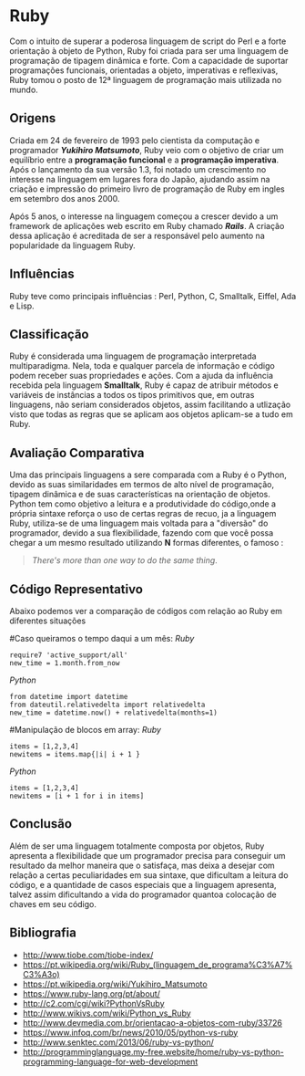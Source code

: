 # Ruby
  Com o intuito de superar a poderosa linguagem de script do Perl e a forte orientação à objeto de Python, Ruby foi criada para ser uma linguagem de programação de tipagem dinâmica e forte. Com a capacidade de suportar programações funcionais, orientadas a objeto, imperativas e reflexivas, Ruby tomou o posto de 12ª linguagem de programação mais utilizada no mundo.

## Origens
  Criada em 24 de fevereiro de 1993 pelo cientista da computação e programador **_Yukihiro Matsumoto_**, Ruby veio com o objetivo de criar  um equilíbrio entre a **programação funcional** e a **programação imperativa**. Após o lançamento da sua versão 1.3, foi notado um crescimento no interesse na linguagem em lugares fora do Japão, ajudando assim na criação e impressão do primeiro livro de programação de Ruby em ingles em setembro dos anos 2000.
  
  Após 5 anos, o interesse na linguagem começou a crescer devido a um framework de aplicações web escrito em Ruby chamado **_Rails_**. A criação dessa aplicação é acreditada de ser a responsável pelo aumento na popularidade da linguagem Ruby.

## Influências
  Ruby teve como principais influências : Perl, Python, C, Smalltalk, Eiffel, Ada e Lisp.

## Classificação
  Ruby é considerada uma linguagem de programação interpretada multiparadigma. Nela, toda e qualquer parcela de informação e código podem receber suas propriedades e ações. Com a ajuda da influência recebida pela linguagem **Smalltalk**, Ruby é capaz de atribuir métodos e variáveis de instâncias a todos os tipos primitivos que, em outras linguagens, não seriam considerados objetos, assim facilitando a utlização visto que todas as regras que se aplicam aos objetos aplicam-se a tudo em Ruby.
  
## Avaliação Comparativa
  Uma das principais linguagens a sere comparada com a Ruby é o Python, devido as suas similaridades em termos de alto nível de programação, tipagem dinâmica e de suas características na orientação de objetos. Python tem como objetivo a leitura e a produtividade do código,onde a própria sintaxe reforça o uso de certas regras de recuo, ja a linguagem Ruby, utiliza-se de uma linguagem mais voltada para a "diversão" do programador, devido a sua flexibilidade, fazendo com que você possa chegar a um mesmo resultado utilizando **N** formas diferentes, o famoso : 
  > _There's more than one way to do the same thing_.
  
## Código Representativo
  Abaixo podemos ver a comparação de códigos com relação ao Ruby em diferentes situações
  
  #Caso queiramos o tempo daqui a um mês:
   _Ruby_
   
  ```
  require7 'active_support/all'
  new_time = 1.month.from_now
  ```
  _Python_
  
  ```
  from datetime import datetime
  from dateutil.relativedelta import relativedelta
  new_time = datetime.now() + relativedelta(months=1)
  ```
  #Manipulação de blocos em array:
  _Ruby_
  ```
  items = [1,2,3,4]
  newitems = items.map{|i| i + 1 }
  ```
  
  _Python_
  ```
  items = [1,2,3,4]
  newitems = [i + 1 for i in items]
  ```
  
  
## Conclusão
  Além de ser uma linguagem totalmente composta por objetos, Ruby apresenta a flexibilidade que um programador precisa para conseguir um resultado da melhor maneira que o satisfaça, mas deixa a desejar com relação a certas peculiaridades em sua sintaxe, que dificultam a leitura do código, e a quantidade de casos especiais que a linguagem apresenta, talvez assim dificultando a vida do programador quantoa colocação de chaves em seu código.


## Bibliografia

  * http://www.tiobe.com/tiobe-index/
  * https://pt.wikipedia.org/wiki/Ruby_(linguagem_de_programa%C3%A7%C3%A3o)
  * https://pt.wikipedia.org/wiki/Yukihiro_Matsumoto
  * https://www.ruby-lang.org/pt/about/
  * http://c2.com/cgi/wiki?PythonVsRuby
  * http://www.wikivs.com/wiki/Python_vs_Ruby
  * http://www.devmedia.com.br/orientacao-a-objetos-com-ruby/33726
  * https://www.infoq.com/br/news/2010/05/python-vs-ruby
  * http://www.senktec.com/2013/06/ruby-vs-python/
  * http://programminglanguage.my-free.website/home/ruby-vs-python-programming-language-for-web-development
